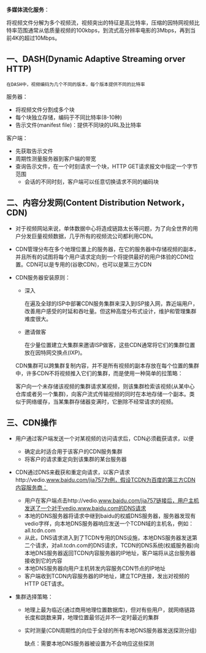 **多媒体流化服务**：

将视频文件分解为多个视频流，视频突出的特征是高比特率，压缩的因特网视频比特率范围通常从低质量视频的100kbps，到流式高分辨率电影的3Mbps，再到当前4K的超过10Mbps。

## 一、DASH(Dynamic Adaptive Streaming orver HTTP)

`在DASH中，视频编码为几个不同的版本，每个版本提供不同的比特率`

服务器：

- 将视频文件分割成多个块
- 每个块独立存储，编码于不同比特率(8-10种)
- 告示文件(manifest file)：提供不同块的URL及比特率

客户端：

- 先获取告示文件
- 周期性测量服务器到客户端的带宽
- 查询告示文件，在一个时刻请求一个块，HTTP GET请求报文中指定一个字节范围
  - 会话的不同时刻，客户端可以任意切换请求不同的编码块

<!--在客户端一侧，每个块被缓存在客户端应用程序缓存中，应用程序抓取帧并对这些帧解压缩然后在屏幕展示。因此流式视频应用收到视频块就进行播放，同时缓存该视频后面部分的帧-->

## 二、内容分发网(Content Distribution Network，CDN)

- 对于视频网站来说，单体数据中心将造成链路太长等问题，为了向全世界的用户分发巨量视频数据，几乎所有的视频流公司都利用CDN。


- CDN管理分布在多个地理位置上的服务器，在它的服务器中存储视频的副本，并且所有的试图将每个用户请求定向到一个将提供最好的用户体验的CDN位置。CDN可以是专用的(谷歌CDN)，也可以是第三方CDN


- CDN服务器安装原则：

  - 深入

    在遍及全球的ISP中部署CDN服务集群来深入到ISP接入网，靠近端用户，改善用户感受的时延和吞吐量。但这种高度分布式设计，维护和管理集群难度很大。

  - 邀请做客

    在少量位置建立大集群来邀请ISP做客，这些CDN通常将它们的集群位置放在因特网交换点(IXP)。

  CDN集群可以跨集群复制内容，并不是所有视频的副本存放在每个位置的集群中，许多CDN不将视频推入它们的集群，而是使用一种简单的拉策略：

  客户向一个未存储该视频的集群请求某视频，则该集群检索该视频(从某中心仓库或者另一个集群)，向客户流式传输视频的同时在本地存储一个副本。类似于网络缓存，当某集群存储器变满时，它删除不经常请求的视频。

## 三、CDN操作

- 用户通过客户端发送一个对某视频的访问请求后，CDN必须截获请求，以便
  - 确定此时适合用于该客户的CDN服务集群
  - 将客户的请求重定向到该集群的某台服务器

- CDN通过DNS来截获和重定向请求，以客户请求http://vedio.www.baidu.com/jia757为例，假设TCDN为百度的第三方CDN内容服务商：
  - 用户在客户端点击http://vedio.www.baidu.com/jia757链接后，用户主机发送了一个对于vedio.www.baidu.com的DNS请求
  - 本地的DNS服务器将请求中继到baidu的权威DNS服务器，服务器发现有vedio字样，向本地DNS服务器响应发送一个TCDN域的主机名，例如：all.tcdn.com
  - 从此，DNS请求进入到了TCDN专用的DNS设施，本地DNS服务器发送第二个请求，对all.tcdn.com的DNS请求，TCDN的DNS系统(权威服务器)向本地DNS服务器返回TCDN内容服务器的IP地址，客户端将从这台服务器接收到它的内容
  - 本地DNS服务器向用户主机转发内容服务CDN节点的IP地址
  - 客户端收到TCDN内容服务器的IP地址，建立TCP连接，发出对视频的HTTP GET请求。

- 集群选择策略：

  - 地理上最为临近(通过商用地理位置数据库)，但对有些用户，就网络链路长度和跳数来算，地理位置最邻近并不一定时最近的集群

  - 实时测量(CDN周期性的向位于全球的所有本地DNS服务器发送探测分组)

    缺点：需要本地DNS服务器被设置为不会响应这些探测